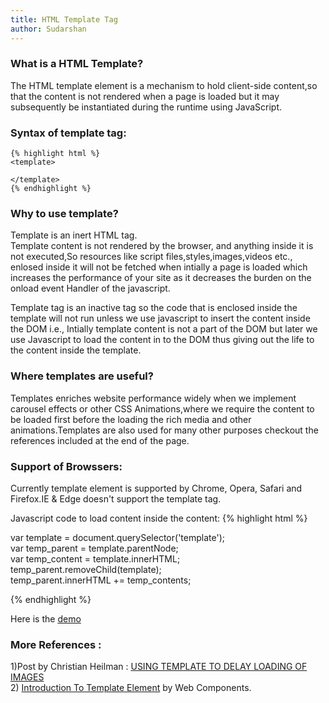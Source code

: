 ```yaml
---
title: HTML Template Tag
author: Sudarshan
---
```


### What is a HTML Template?<br/>
The HTML template element is a mechanism to hold client-side content,so that the content is not rendered when a page is loaded but it may subsequently be instantiated during the runtime using JavaScript.<br/>

### Syntax of template tag:
    {% highlight html %}
    <template>
    
    </template>
    {% endhighlight %}

### Why to use template? <br/>
Template is an inert HTML tag.<br/>
Template content is not rendered by the browser, and anything inside it is not executed,So resources like script files,styles,images,videos etc., enlosed inside it will not be fetched when intially a page is loaded which increases the performance of your site as it decreases the burden on the onload event Handler of the javascript.<br/>

Template tag is an inactive tag so the code that is enclosed inside the template will not run unless we use javascript to insert the content inside the DOM i.e., Intially template content is not a part of the DOM but later we use Javascript to load the content in to the DOM thus giving out the life to the content inside the template. <br/>

### Where templates are useful?<br/>
Templates enriches website performance widely when we implement carousel effects or other CSS Animations,where we require the content to be loaded first before the loading the rich media and other animations.Templates are also used for many other purposes checkout the references included at the end of the page.<br/>

### Support of Browssers:<br/>
Currently template element is supported by Chrome, Opera, Safari and Firefox.IE & Edge doesn't support the template tag.<br/>

Javascript code to load content inside the content:
{% highlight html %}

var template = document.querySelector('template');    
var temp_parent = template.parentNode;    
var temp_content = template.innerHTML;    
temp_parent.removeChild(template);    
temp_parent.innerHTML += temp_contents;
    
 {% endhighlight %}

Here is the [demo](http://jsbin.com/qaxiw/7/edit?html,js,output)<br/>

### More References : <br/>
1)Post by Christian Heilman : [USING TEMPLATE TO DELAY LOADING OF IMAGES](https://www.christianheilmann.com/2015/09/08/quick-trick-using-template-to-delay-loading-of-images/?utm_content=bufferdda9b&utm_medium=social&utm_source=facebook.com&utm_campaign=buffer) <br/>
2) [Introduction To Template Element](http://webcomponents.org/articles/introduction-to-template-element/) by Web Components.


